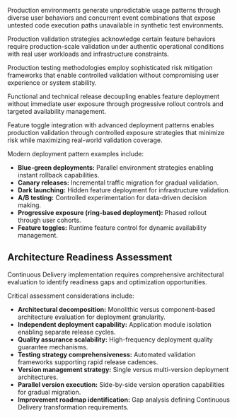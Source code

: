 Production environments generate unpredictable usage patterns through diverse user behaviors and concurrent event combinations that expose untested code execution paths unavailable in synthetic test environments.

Production validation strategies acknowledge certain feature behaviors require production-scale validation under authentic operational conditions with real user workloads and infrastructure constraints.

Production testing methodologies employ sophisticated risk mitigation frameworks that enable controlled validation without compromising user experience or system stability.

Functional and technical release decoupling enables feature deployment without immediate user exposure through progressive rollout controls and targeted availability management.

Feature toggle integration with advanced deployment patterns enables production validation through controlled exposure strategies that minimize risk while maximizing real-world validation coverage.

Modern deployment pattern examples include:

- **Blue-green deployments:** Parallel environment strategies enabling instant rollback capabilities.
- **Canary releases:** Incremental traffic migration for gradual validation.
- **Dark launching:** Hidden feature deployment for infrastructure validation.
- **A/B testing:** Controlled experimentation for data-driven decision making.
- **Progressive exposure (ring-based deployment):** Phased rollout through user cohorts.
- **Feature toggles:** Runtime feature control for dynamic availability management.

## Architecture Readiness Assessment

Continuous Delivery implementation requires comprehensive architectural evaluation to identify readiness gaps and optimization opportunities.

Critical assessment considerations include:

- **Architectural decomposition:** Monolithic versus component-based architecture evaluation for deployment granularity.
- **Independent deployment capability:** Application module isolation enabling separate release cycles.
- **Quality assurance scalability:** High-frequency deployment quality guarantee mechanisms.
- **Testing strategy comprehensiveness:** Automated validation frameworks supporting rapid release cadences.
- **Version management strategy:** Single versus multi-version deployment architectures.
- **Parallel version execution:** Side-by-side version operation capabilities for gradual migration.
- **Improvement roadmap identification:** Gap analysis defining Continuous Delivery transformation requirements.
